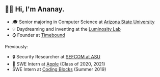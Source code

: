 ## 👋🏻  Hi, I'm Ananay.

- 🎓 Senior majoring in Computer Science at [Arizona State University](https://asu.edu)
- 💡 Daydreaming and inventing at the [Luminosity Lab](https://theluminositylab.com)
- ⌚️ Founder at [Timebound](https://timebound.org)

Previously:
- 🔒 Security Researcher at [SEFCOM at ASU](https://sefcom.asu.edu)
-  SWE Intern at [Apple](https://apple.com) (Class of 2020, 2021)
- SWE Intern at [Coding Blocks](https://codingblocks.com) (Summer 2019)
